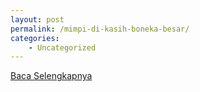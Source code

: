 ```yaml
---
layout: post
permalink: /mimpi-di-kasih-boneka-besar/
categories:
    - Uncategorized
---
```


[Baca Selengkapnya](/02)